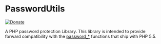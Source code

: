 # PasswordUtils
[![Donate](https://img.shields.io/badge/Donate-PayPal-green.svg)](https://www.paypal.com/cgi-bin/webscr?cmd=_s-xclick&hosted_button_id=XDCFPNTKUC4TU)

A PHP password protection Library. This library is intended to provide forward compatibility with the [password_*](http://php.net/password)  functions that ship with PHP 5.5.
